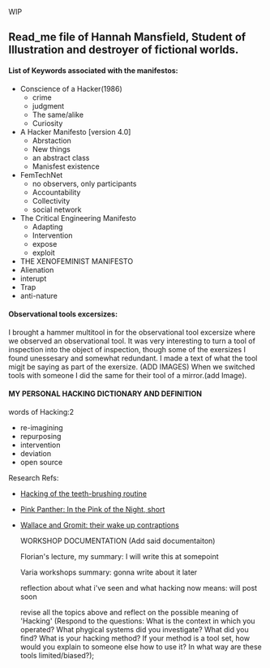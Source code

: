 WIP
## Read_me file of Hannah Mansfield, Student of Illustration and destroyer of fictional worlds.

#### List of Keywords associated with the manifestos:
- Conscience of a Hacker(1986)
  - crime
  - judgment
  - The same/alike
  - Curiosity
- A Hacker Manifesto [version 4.0]
  - Abrstaction
  - New things
  - an abstract class
  - Manisfest existence
- FemTechNet
  - no observers, only participants
  - Accountability
  - Collectivity
  - social network
- The Critical Engineering Manifesto
  - Adapting
  - Intervention
  - expose
  - exploit
-  THE XENOFEMINIST MANIFESTO 
  - Alienation
  - interupt
  - Trap
  - anti-nature
  
  
#### Observational tools excersizes:
I brought a hammer multitool in for the observational tool excersize where we observed an observational tool. It was very interesting to turn a tool of inspection into the object of inspection, though some of the exersizes I found unessesary and somewhat redundant. I made a text of what the tool migjt be saying as part of the exersize. (ADD IMAGES) When we switched tools with someone I did the same for their tool of a mirror.(add Image).
  
#### MY PERSONAL HACKING DICTIONARY AND DEFINITION
words of Hacking:2
  - re-imagining
  - repurposing
  - intervention
  - deviation
  - open source 

Research Refs:

- [Hacking of the teeth-brushing routine](https://www.instagram.com/p/BYUVDSsjbs_/?igshid=k3k5cmweugsc)
- [Pink Panther: In the Pink of the Night, short](https://www.youtube.com/watch?v=Y3FEZJz55T0)
- [Wallace and Gromit: their wake up contraptions](https://www.youtube.com/watch?v=CCfShqv1LjE)
 
  
  WORKSHOP DOCUMENTATION
  (Add said documentaiton)
  
  Florian's lecture, my summary:
  I will write this at somepoint
  
  Varia workshops summary:
  gonna write about it later
  
  reflection about what i've seen and what hacking now means: 
  will post soon
  
  revise all the topics above and reflect on the possible meaning of 'Hacking' (Respond to the questions: What is the context in which you operated? What phygical systems did you investigate? What did you find? What is your hacking method? If your method is a tool set, how would you explain to someone else how to use it? In what way are these tools limited/biased?);

